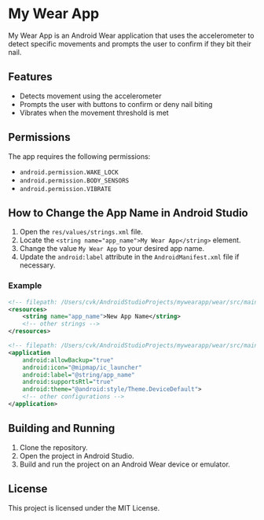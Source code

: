 # My Wear App

My Wear App is an Android Wear application that uses the accelerometer to detect specific movements and prompts the user to confirm if they bit their nail.

## Features

- Detects movement using the accelerometer
- Prompts the user with buttons to confirm or deny nail biting
- Vibrates when the movement threshold is met

## Permissions

The app requires the following permissions:

- `android.permission.WAKE_LOCK`
- `android.permission.BODY_SENSORS`
- `android.permission.VIBRATE`

## How to Change the App Name in Android Studio

1. Open the `res/values/strings.xml` file.
2. Locate the `<string name="app_name">My Wear App</string>` element.
3. Change the value `My Wear App` to your desired app name.
4. Update the `android:label` attribute in the `AndroidManifest.xml` file if necessary.

### Example

```xml
<!-- filepath: /Users/cvk/AndroidStudioProjects/mywearapp/wear/src/main/res/values/strings.xml -->
<resources>
    <string name="app_name">New App Name</string>
    <!-- other strings -->
</resources>
```

```xml
<!-- filepath: /Users/cvk/AndroidStudioProjects/mywearapp/wear/src/main/AndroidManifest.xml -->
<application
    android:allowBackup="true"
    android:icon="@mipmap/ic_launcher"
    android:label="@string/app_name"
    android:supportsRtl="true"
    android:theme="@android:style/Theme.DeviceDefault">
    <!-- other configurations -->
</application>
```

## Building and Running

1. Clone the repository.
2. Open the project in Android Studio.
3. Build and run the project on an Android Wear device or emulator.

## License

This project is licensed under the MIT License.
